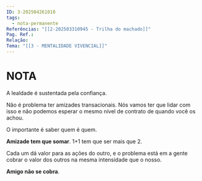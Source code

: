 ```yaml
---
ID: 3-202504261010
tags:
  - nota-permanente
Referências: "[[2-202503310945 - Trilha do machado]]"
Pag. Ref.: 
Relação: 
Tema: "[[3 - MENTALIDADE VIVENCIAL]]"
---
```

# NOTA 

A lealdade é sustentada pela confiança.

Não é problema ter amizades transacionais. Nós vamos ter que lidar com isso e não podemos esperar o mesmo nível de contrato de quando você os achou.

O importante é saber quem é quem.

**Amizade tem que somar**. 1+1  tem que ser mais que 2.

Cada um dá valor para as ações do outro, e o problema está em a gente cobrar o valor dos outros na mesma intensidade que o nosso.

**Amigo não se cobra**. 